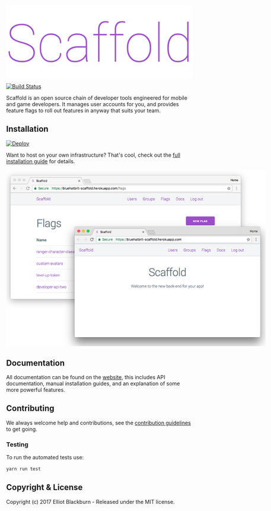 <img src="https://raw.githubusercontent.com/BlueHatbRit/scaffold/master/branding/logo.png" alt="Scaffold" align="center">

[![Build Status](https://travis-ci.com/BlueHatbRit/scaffold.svg?token=uKQNYaxm8ezJxFzXFwrT&branch=master)](https://travis-ci.com/BlueHatbRit/scaffold)

Scaffold is an open source chain of developer tools engineered for mobile and game developers. It manages user accounts for you, and provides feature flags to roll out features in anyway that suits your team.

## Installation

[![Deploy](https://www.herokucdn.com/deploy/button.svg)](https://heroku.com/deploy?template=https://github.com/BlueHatbRit/scaffold/tree/master)

Want to host on your own infrastructure? That's cool, check out the [full installation guide](https://github.com/BlueHatbRit/scaffold/wiki/Installation) for details.

<center>
    <img src="https://raw.githubusercontent.com/BlueHatbRit/scaffold/master/branding/screenshot.png" style="max-width: 700px;" alt="screenshot">
</center>

## Documentation

All documentation can be found on the [website](https://bluehatbrit.github.io/scaffold/), this includes API documentation, manual installation guides, and an explanation of some more powerful features.

## Contributing

We always welcome help and contributions, see the [contribution guidelines](https://github.com/BlueHatbRit/scaffold/blob/master/CONTRIBUTING.md) to get going.

### Testing

To run the automated tests use:

```bash
yarn run test
```

## Copyright & License

Copyright (c) 2017 Elliot Blackburn - Released under the MIT license.

